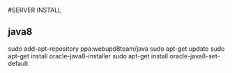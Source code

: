 #SERVER INSTALL

## java8
sudo add-apt-repository ppa:webupd8team/java
sudo apt-get update
sudo apt-get install oracle-java8-installer
sudo apt-get install oracle-java8-set-default